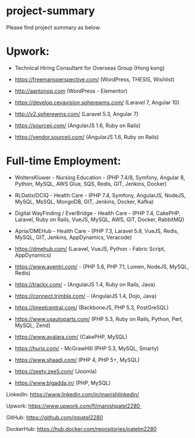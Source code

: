 
# project-summary

Please find project summary as below.

# Upwork:

* Technical Hiring Consultant for Overseas Group (Hong kong)

* https://freemansperspective.com/ (WordPress, THESIS, Wishlist)

* http://aantonop.com (WordPress - Elementor)

* https://develop.cevavision.spherewms.com/ (Laravel 7, Angular 10)

* http://v2.spherewms.com/ (Laravel 5.3, Angular 7)

* https://sourceii.com/ (AngularJS 1.6, Ruby on Rails)

* https://vendor.sourceii.com/ (AngularJS 1.6, Ruby on Rails)


# Full-time Employment:

* WoltersKluwer - Nursing Education - (PHP 7.4/8, Symfony, Angular 8, Python, MySQL, AWS Glue, SQS, Redis, GIT, Jenkins, Docker)

* RLDatix/DCIQ - Health Care - (PHP 7.4, Symfony, AngularJS, NodeJS, MySQL, MsSQL, MongoDB, GIT, Jenkins, Docker, Kafka)

* Digital WayFinding / EverBridge - Health Care -  (PHP 7.4, CakePHP, Laravel, Ruby on Rails, VueJS, MySQL, AWS, GIT,
Docker, RabbitMQ)

* Apria/DMEHub - Health Care - (PHP 7.3, Laravel 5.8, VueJS, Redis, MySQL, GIT, Jenkins, AppDynamics, Veracode) 

* https://dmehub.com/ (Laravel, VueJS, Python - Fabric Script, AppDynamics)

* https://www.aventri.com/ - (PHP 5.6, PHP 7.1, Lumen, NodeJS, MySQL, Redis)

* https://trackx.com/ - (AngularJS 1.4, Ruby on Rails, Java)

* https://connect.trimble.com/ - (AngularJS 1.4, Dojo, Java)

* https://imeetcentral.com/ (BackboneJS, PHP 5.3, PostGreSQL)

* https://www.usautoparts.com/ (PHP 5.3, Ruby on Rails, Python, Perl, MySQL, Zend)

* https://www.avalara.com/ (CakePHP, MySQL)

* https://hurix.com/ - McGrawHill (PHP 5.3, MySQL, Smarty)

* https://www.shaadi.com/ (PHP 4, PHP 5+, MySQL)

* https://zeetv.zee5.com/ (Joomla)

* https://www.bigadda.in/ (PHP, MySQL)

LinkedIn: https://www.linkedin.com/in/manishlinkedin/

Upwork: https://www.upwork.com/fl/manishpatel2280 

GitHub:
https://github.com/mpatel2280

DockerHub:
https://hub.docker.com/repositories/patelm2280